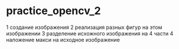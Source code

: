 # practice_opencv_2
1 создание изображения
2 реализация разных фигур на этом изображении 
3 разделение исхожного изображения на 4 части 
4 наложение макси на исходное изображение  
